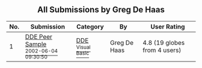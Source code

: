 ﻿<div align="center">

## All Submissions by Greg De Haas

</div>

No.  | Submission | Category | By   | User Rating
---- | ---------- | -------- | ---- | -----------
1 | [DDE Peer Sample<br /><sup>2002-06-04 09:30:50</sup>](https://github.com/Planet-Source-Code/greg-de-haas-dde-peer-sample__1-35459) | [DDE<br /><sup>Visual Basic</sup>](../ByCategory/dde__1-28.md) | Greg De Haas | 4.8 (19 globes from 4 users)

